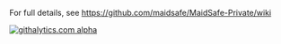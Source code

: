 For full details, see https://github.com/maidsafe/MaidSafe-Private/wiki

[![githalytics.com alpha](https://cruel-carlota.pagodabox.com/f80b700c5a2c6e3b0c68832f69f8f07c "githalytics.com")](http://githalytics.com/maidsafe/MaidSafe-Private)
